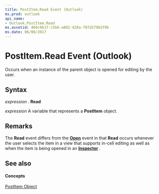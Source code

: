 ```yaml
---
title: PostItem.Read Event (Outlook)
ms.prod: outlook
api_name:
- Outlook.PostItem.Read
ms.assetid: 404c9b17-c5b6-a802-420a-f8fd279b5f9b
ms.date: 06/08/2017
---
```



# PostItem.Read Event (Outlook)

Occurs when an instance of the parent object is opened for editing by the user. 


## Syntax

 _expression_ . **Read**

 _expression_ A variable that represents a **PostItem** object.


## Remarks

The  **Read** event differs from the **[Open](Outlook.PostItem.Open.md)** event in that **Read** occurs whenever the user selects the item in a view that supports in-cell editing as well as when the item is being opened in an **[Inspector](Outlook.Inspector.md)** .


## See also


#### Concepts


[PostItem Object](Outlook.PostItem.md)

